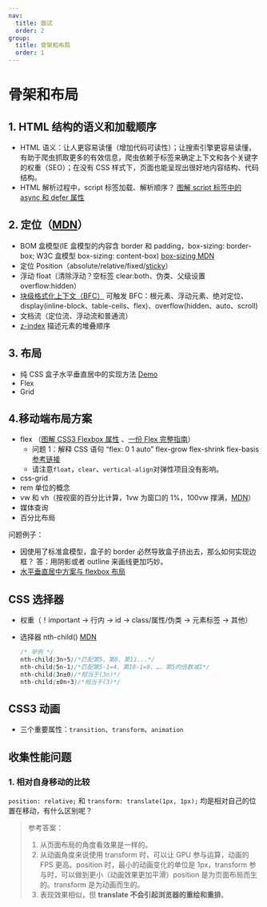 ```yaml
---
nav:
  title: 面试
  order: 2
group:
  title: 骨架和布局
  order: 1
---
```


# 骨架和布局

## 1. HTML 结构的语义和加载顺序

- HTML 语义：让人更容易读懂（增加代码可读性）；让搜索引擎更容易读懂，有助于爬虫抓取更多的有效信息，爬虫依赖于标签来确定上下文和各个关键字的权重（SEO）；在没有 CSS 样式下，页面也能呈现出很好地内容结构、代码结构。
- HTML 解析过程中，script 标签加载、解析顺序？ [图解 script 标签中的 async 和 defer 属性](https://juejin.cn/post/6894629999215640583)

## 2. 定位（[MDN](https://developer.mozilla.org/zh-CN/docs/Learn/CSS/CSS_layout/Positioning)）

- BOM 盒模型(IE 盒模型的内容含 border 和 padding，box-sizing: border-box; W3C 盒模型 box-sizing: content-box) [box-sizing MDN](https://developer.mozilla.org/zh-CN/docs/Web/CSS/box-sizing)
- 定位 Position（absolute/relative/fixed/[sticky](https://developer.mozilla.org/zh-CN/docs/Learn/CSS/CSS_layout/Positioning#position_sticky)）
- 浮动 float（清除浮动？空标签 clear:both、伪类、父级设置 overflow:hidden）
- [块级格式化上下文（BFC）](https://zhuanlan.zhihu.com/p/25321647) 可触发 BFC：根元素、浮动元素、绝对定位、display(inline-block、table-cells、flex)、overflow(hidden、auto、scroll)
- 文档流（定位流、浮动流和普通流）
- [z-index](https://developer.mozilla.org/zh-CN/docs/Learn/CSS/CSS_layout/Positioning#介绍_z-index) 描述元素的堆叠顺序

## 3. 布局

- 纯 CSS 盒子水平垂直居中的实现方法 [Demo](https://interview.jandou.com/demo/box-center.html)
- Flex
- Grid

## 4.移动端布局方案

- flex （[图解 CSS3 Flexbox 属性](https://www.w3cplus.com/css3/a-visual-guide-to-css3-flexbox-properties.html) 、[一份 Flex 完整指南](https://css-tricks.com/snippets/css/a-guide-to-flexbox/)）
  - 问题 1：解释 CSS 语句 “flex: 0 1 auto” flex-grow flex-shrink flex-basis [参考链接](https://github.com/Advanced-Frontend/Daily-Interview-Question/issues/380)
  - 请注意`float`，`clear`、`vertical-align`对弹性项目没有影响。
- css-grid
- rem 单位的概念
- vw 和 vh（按视窗的百分比计算，1vw 为窗口的 1%，100vw 撑满，[MDN](https://developer.mozilla.org/zh-CN/docs/Learn/CSS/Building_blocks/Values_and_units)）
- 媒体查询
- 百分比布局

问题例子：

- 因使用了标准盒模型，盒子的 border 必然导致盒子挤出去，那么如何实现边框？
  答：用阴影或者 outline 来画线更加巧妙。
- [水平垂直居中方案与 flexbox 布局](https://www.cnblogs.com/coco1s/p/4444383.html)

## CSS 选择器

- 权重（！important → 行内 → id → class/属性/伪类 → 元素标签 → 其他）

- 选择器 nth-child() [MDN](https://developer.mozilla.org/zh-CN/docs/Web/CSS/:nth-child)

  ```css
  /* 举例 */
  nth-child(3n+5)/*匹配第5、第8、第11...*/
  nth-child(5n-1)/*匹配第5-1=4、第10-1=9、…、第5的倍数减1*/
  nth-child(3n±0)/*相当于(3n)*/
  nth-child(±0n+3)/*相当于(3)*/
  ```

## CSS3 动画

- 三个重要属性：`transition`、`transform`、`animation`

## 收集性能问题

### 1. 相对自身移动的比较

`position: relative;` 和 `transform: translate(1px, 1px);` 均是相对自己的位置在移动，有什么区别呢？

> 参考答案：
>
> 1. 从页面布局的角度看效果是一样的。
> 2. 从动画角度来说使用 transform 时，可以让 GPU 参与运算，动画的 FPS 更高。position 时，最小的动画变化的单位是 1px，transform 参与时，可以做到更小（动画效果更加平滑）position 是为页面布局而生的。transform 是为动画而生的。
> 3. 表现效果相似，但 **translate 不会引起浏览器的重绘和重排**。
